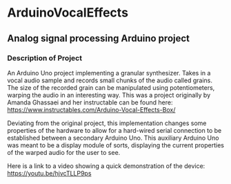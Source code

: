 # ArduinoVocalEffects
## Analog signal processing Arduino project    
   
### Description of Project    
An Arduino Uno project implementing a granular synthesizer. Takes in a vocal audio sample and records small chunks of the audio called grains. The size of the recorded grain can be manipulated using potentiometers, warping the audio in an interesting way. This was a project originally by Amanda Ghassaei and her instructable can be found here: https://www.instructables.com/Arduino-Vocal-Effects-Box/     
   
Deviating from the original project, this implementation changes some properties of the hardware to allow for a hard-wired serial connection to be established between a secondary Arduino Uno. This auxiliary Arduino Uno was meant to be a display module of sorts, displaying the current properties of the warped audio for the user to see. 
   
Here is a link to a video showing a quick demonstration of the device: https://youtu.be/hjvcTLLP9ps  

